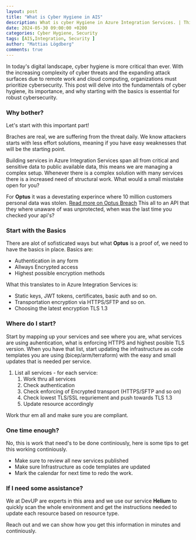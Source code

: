 ```yaml
---
layout: post
title: "What is Cyber Hygiene in AIS"
description: What is cyber Hygiene in Azure Integration Services. | This post gives an introductio to the concept Cyber Hygiene in Azure Integration Services.
date: 2024-05-30 09:00:00 +0200
categories: Cyber Hygiene, Security
tags: [AIS,Integration, Security ]
author: "Mattias Lögdberg"
comments: true
---
```


In today's digital landscape, cyber hygiene is more critical than ever. With the increasing complexity of cyber threats and the expanding attack surfaces due to remote work and cloud computing, organizations must prioritize cybersecurity. This post will delve into the fundamentals of cyber hygiene, its importance, and why starting with the basics is essential for robust cybersecurity.

### Why bother?
Let's start with this important part!

Braches are real, we are suffering from the threat daily. We know attackers starts with less effort solutions, meaning if you have easy weaknesses that will be the starting point.

Building services in Azure Integration Services span all from critical and sensitive data to public available data, this means we are managing a complex setup. Whenever there is a complex solution with many services there is a increased need of structural work. What would a small misstake open for you?

For **Optus** it was a devestating experince where 10 million customers personal data was stolen. [Read more on Optus Breach](https://www.bbc.com/news/world-australia-63056838)
This all to an API that they where unaware of was unprotected, when was the last time you checked your api's?

### Start with the Basics
There are alot of sofisticated ways but what **Optus** is a proof of, we need to have the basics in place. Basics are:

* Authentication in any form
* Allways Encrypted access 
* Highest possible encryption methods

What this translates to in Azure Integration Services is:

* Static keys, JWT tokens, certificates, basic auth and so on.
* Transportation encryption via HTTPS/SFTP and so on.
* Choosing the latest encryption TLS 1.3

### Where do I start?

Start by mapping up your services and see where you are, what services are using auhentication, what is enforcing HTTPS and highest posible TLS version. When you have that list, start updating the infrastructure as code templates you are using (bicep/arm/terraform) with the easy and small updates that is needed per service.

1. List all services - for each service:
    1. Work thru all services
    1. Check authentication
    1. Check enforcing of Encrypted transport (HTTPS/SFTP and so on)
    1. Check lowest TLS/SSL requriement and push towards TLS 1.3
    1. Update resource accordingly

Work thur em all and make sure you are compliant.

### One time enough?
No, this is work that need's to be done continiously, here is some tips to get this working continiously.
* Make sure to review all new services published
* Make sure Infrastructure as code templates are updated
* Mark the calendar for next time to redo the work.

### If I need some assistance?
We at DevUP are experts in this area and we use our service **Helium** to quickly scan the whole environment and get the instructions needed to update each resource based on resource type. 

Reach out and we can show how you get this information in minutes and continiously.
